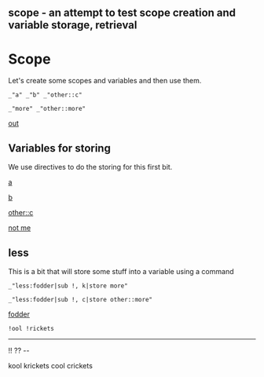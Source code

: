scope - an attempt to test scope creation and variable storage, retrieval
---
# Scope

Let's create some scopes and variables and then use them. 

    _"a" _"b" _"other::c"

    _"more" _"other::more"

[out](#scope "save:")

##  Variables for storing

We use directives to do the storing for this first bit. 

[a](# "store:!!")

[b](# "store:??")

[other::c](# "store:--")

[not me](# "newscope:other")


## less

This is a bit that will store some stuff into a variable using a command

    _"less:fodder|sub !, k|store more"

    _"less:fodder|sub !, c|store other::more"

[fodder]()

    !ool !rickets

---
!! ?? --

kool krickets cool crickets

